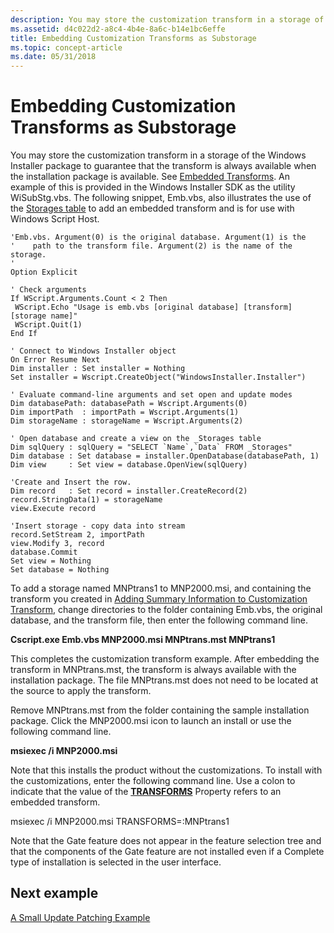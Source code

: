```yaml
---
description: You may store the customization transform in a storage of the Windows Installer package to guarantee that the transform is always available when the installation package is available.
ms.assetid: d4c022d2-a8c4-4b4e-8a6c-b14e1bc6effe
title: Embedding Customization Transforms as Substorage
ms.topic: concept-article
ms.date: 05/31/2018
---
```


# Embedding Customization Transforms as Substorage

You may store the customization transform in a storage of the Windows Installer package to guarantee that the transform is always available when the installation package is available. See [Embedded Transforms](embedded-transforms.md). An example of this is provided in the Windows Installer SDK as the utility WiSubStg.vbs. The following snippet, Emb.vbs, also illustrates the use of the [Storages table](-storages-table.md) to add an embedded transform and is for use with Windows Script Host.


```VB
'Emb.vbs. Argument(0) is the original database. Argument(1) is the
'    path to the transform file. Argument(2) is the name of the storage.
'
Option Explicit

' Check arguments
If WScript.Arguments.Count < 2 Then
 WScript.Echo "Usage is emb.vbs [original database] [transform] [storage name]"
 WScript.Quit(1)
End If

' Connect to Windows Installer object
On Error Resume Next
Dim installer : Set installer = Nothing
Set installer = Wscript.CreateObject("WindowsInstaller.Installer")
 
' Evaluate command-line arguments and set open and update modes
Dim databasePath: databasePath = Wscript.Arguments(0)
Dim importPath  : importPath = Wscript.Arguments(1)
Dim storageName : storageName = Wscript.Arguments(2)
 
' Open database and create a view on the _Storages table
Dim sqlQuery : sqlQuery = "SELECT `Name`,`Data` FROM _Storages"
Dim database : Set database = installer.OpenDatabase(databasePath, 1)
Dim view     : Set view = database.OpenView(sqlQuery)
 
'Create and Insert the row.
Dim record   : Set record = installer.CreateRecord(2)
record.StringData(1) = storageName
view.Execute record
 
'Insert storage - copy data into stream
record.SetStream 2, importPath
view.Modify 3, record
database.Commit
Set view = Nothing
Set database = Nothing
```



To add a storage named MNPtrans1 to MNP2000.msi, and containing the transform you created in [Adding Summary Information to Customization Transform](adding-summary-information-to-customization-transform.md), change directories to the folder containing Emb.vbs, the original database, and the transform file, then enter the following command line.

**Cscript.exe Emb.vbs MNP2000.msi MNPtrans.mst MNPtrans1**

This completes the customization transform example. After embedding the transform in MNPtrans.mst, the transform is always available with the installation package. The file MNPtrans.mst does not need to be located at the source to apply the transform.

Remove MNPtrans.mst from the folder containing the sample installation package. Click the MNP2000.msi icon to launch an install or use the following command line.

**msiexec /i MNP2000.msi**

Note that this installs the product without the customizations. To install with the customizations, enter the following command line. Use a colon to indicate that the value of the [**TRANSFORMS**](transforms.md) Property refers to an embedded transform.

msiexec /i MNP2000.msi TRANSFORMS=:MNPtrans1

Note that the Gate feature does not appear in the feature selection tree and that the components of the Gate feature are not installed even if a Complete type of installation is selected in the user interface.

## Next example

[A Small Update Patching Example](a-small-update-patching-example.md)

 

 



